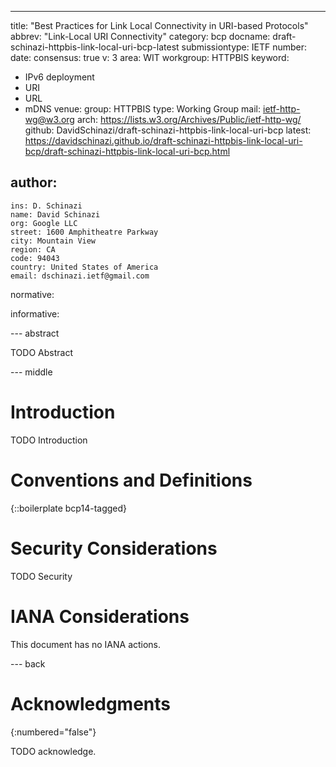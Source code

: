 ---
title: "Best Practices for Link Local Connectivity in URI-based Protocols"
abbrev: "Link-Local URI Connectivity"
category: bcp
docname: draft-schinazi-httpbis-link-local-uri-bcp-latest
submissiontype: IETF
number:
date:
consensus: true
v: 3
area: WIT
workgroup: HTTPBIS
keyword:
 - IPv6 deployment
 - URI
 - URL
 - mDNS
venue:
  group: HTTPBIS
  type: Working Group
  mail: ietf-http-wg@w3.org
  arch: https://lists.w3.org/Archives/Public/ietf-http-wg/
  github: DavidSchinazi/draft-schinazi-httpbis-link-local-uri-bcp
  latest: https://davidschinazi.github.io/draft-schinazi-httpbis-link-local-uri-bcp/draft-schinazi-httpbis-link-local-uri-bcp.html

author:
 -
    ins: D. Schinazi
    name: David Schinazi
    org: Google LLC
    street: 1600 Amphitheatre Parkway
    city: Mountain View
    region: CA
    code: 94043
    country: United States of America
    email: dschinazi.ietf@gmail.com

normative:

informative:


--- abstract

TODO Abstract


--- middle

# Introduction

TODO Introduction


# Conventions and Definitions

{::boilerplate bcp14-tagged}


# Security Considerations

TODO Security


# IANA Considerations

This document has no IANA actions.


--- back

# Acknowledgments
{:numbered="false"}

TODO acknowledge.
